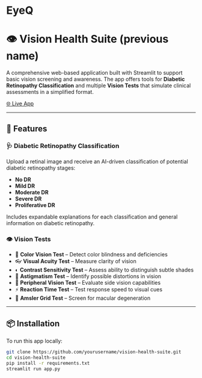 # EyeQ
# 👁️ Vision Health Suite (previous name)

A comprehensive web-based application built with Streamlit to support basic vision screening and awareness. The app offers tools for **Diabetic Retinopathy Classification** and multiple **Vision Tests** that simulate clinical assessments in a simplified format.

[🌐 Live App](https://vjmcenyiwjvqijuit6dbmc.streamlit.app/)

---

## 🚀 Features

### 🩺 Diabetic Retinopathy Classification
Upload a retinal image and receive an AI-driven classification of potential diabetic retinopathy stages:
- **No DR**
- **Mild DR**
- **Moderate DR**
- **Severe DR**
- **Proliferative DR**

Includes expandable explanations for each classification and general information on diabetic retinopathy.

### 👁️ Vision Tests
- 🎨 **Color Vision Test** – Detect color blindness and deficiencies  
- 👓 **Visual Acuity Test** – Measure clarity of vision  
- ◐ **Contrast Sensitivity Test** – Assess ability to distinguish subtle shades  
- 🔆 **Astigmatism Test** – Identify possible distortions in vision  
- 👀 **Peripheral Vision Test** – Evaluate side vision capabilities  
- ⚡ **Reaction Time Test** – Test response speed to visual cues  
- 🔲 **Amsler Grid Test** – Screen for macular degeneration

---

## 📦 Installation

To run this app locally:

```bash
git clone https://github.com/yourusername/vision-health-suite.git
cd vision-health-suite
pip install -r requirements.txt
streamlit run app.py

